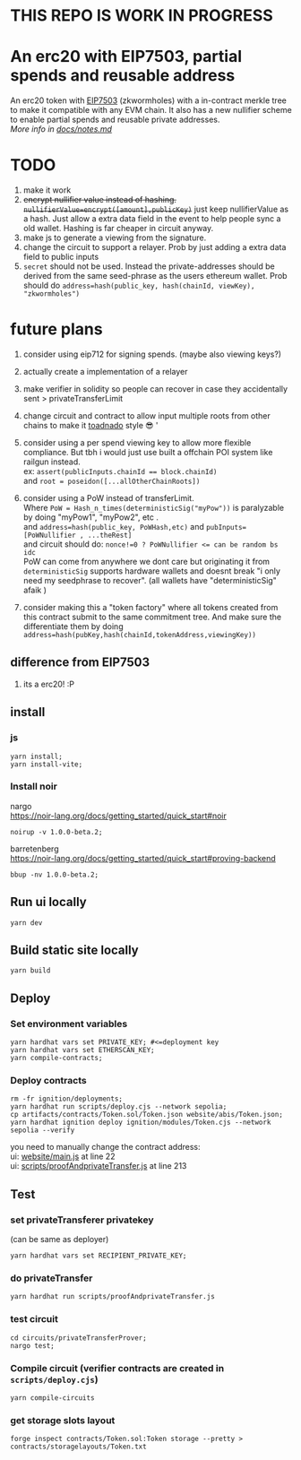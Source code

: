 # THIS REPO IS WORK IN PROGRESS

# An erc20 with EIP7503, partial spends and reusable address
An erc20 token with [EIP7503](https://eips.ethereum.org/EIPS/eip-7503) (zkwormholes) with a in-contract merkle tree to make it compatible with any EVM chain. It also has a new nullifier scheme to enable partial spends and reusable private addresses.  
*More info in [docs/notes.md](https://github.com/jimjimvalkema/scrollZkWormholes/blob/main/docs/notes.md#L1)*

<!-- **Try it out here: https://scrollzkwormholes.jimjim.dev/**  
<!-- TODO -> *Or on ipfs: https://bafybeia3aeuhou4jwtoakvds7ya5qxe5hwjqchmabvvvuwvd6thnqubgzm.ipfs.dweb.link/* -->


<!-- ![ui](./screenshots/2privates1privateTransferui.png)   -->

<!-- ### deployment on scroll sepolia
https://sepolia.scrollscan.com/address/0x6A0e54612253d97Fd2c3dbb73BDdBAFfca531A9B


## WARNING WORK IN PROGRESS
The code here in barely tested and has 3 inflation bugs.  
These are: anyone can call `setTrustedStorageRoot` and `mint`.  
Also EOA<->zkwormhole address collisions can be created.  
*More info in [docs/notes.md](https://github.com/jimjimvalkema/scrollZkWormholes/blob/main/docs/notes.md#L8)* -->

# TODO
1. make  it work
1. ~~encrypt nullifier value instead of hashing. `nullifierValue=encrypt([amount],publicKey)`~~ just keep nullifierValue as a hash. Just allow a extra data field in the event to help people sync a old wallet. Hashing is far cheaper in circuit anyway. 
1. make js to generate a viewing from the signature.
1. change the circuit to support a relayer. Prob by just adding a extra data field to public inputs
1. `secret` should not be used. Instead the private-addresses should be derived from the same seed-phrase as the users ethereum wallet. Prob should do `address=hash(public_key, hash(chainId, viewKey), "zkwormholes")`


# future plans
1. consider using eip712 for signing spends. (maybe also viewing keys?)
1. actually create a implementation of a relayer
1. make verifier in solidity so people can recover in case they accidentally sent > privateTransferLimit
1. change circuit and contract to allow input multiple roots from other chains to make it [toadnado](https://github.com/nodestarQ/toadnado) style 😎  '
1. consider using a per spend viewing key to allow more flexible compliance. But tbh i would just use built a offchain POI system like railgun instead.  
ex: `assert(publicInputs.chainId == block.chainId)`   
and `root = poseidon([...allOtherChainRoots])`  

1. consider using a PoW instead of transferLimit.  
Where `PoW = Hash_n_times(deterministicSig("myPow"))` is paralyzable by doing "myPow1", "myPow2", etc  .  
and `address=hash(public_key, PoWHash,etc)` and `pubInputs=[PoWNullifier , ...theRest]`  
and circuit should do: `nonce!=0 ? PoWNullifier <= can be random bs idc`  
PoW can come from anywhere we dont care but originating it from `deterministicSig` supports hardware wallets and doesnt break "i only need my seedphrase to recover". (all wallets have "deterministicSig" afaik )

1. consider making this a "token factory" where all tokens created from this contract submit to the same commitment tree. And make sure the differentiate them by doing `address=hash(pubKey,hash(chainId,tokenAddress,viewingKey))`


## difference from EIP7503
1. its a erc20! :P

## install
### js
```shell
yarn install;
yarn install-vite;
```
### Install noir
nargo  
https://noir-lang.org/docs/getting_started/quick_start#noir
```shell
noirup -v 1.0.0-beta.2;
```
barretenberg  
https://noir-lang.org/docs/getting_started/quick_start#proving-backend  
```shell
bbup -nv 1.0.0-beta.2;
```
<!-- ```shell
bbup -v 1.0.0-beta.1;
``` -->

## Run ui locally
```shell
yarn dev
```

## Build static site locally
```shell
yarn build
```

## Deploy
### Set environment variables
```shell
yarn hardhat vars set PRIVATE_KEY; #<=deployment key
yarn hardhat vars set ETHERSCAN_KEY;
yarn compile-contracts;
```

### Deploy contracts
<!-- TODO dont do recompile circuits in scripts/deploy.cjs  -->
```shell
rm -fr ignition/deployments;
yarn hardhat run scripts/deploy.cjs --network sepolia;
cp artifacts/contracts/Token.sol/Token.json website/abis/Token.json;
yarn hardhat ignition deploy ignition/modules/Token.cjs --network sepolia --verify 
```
you need to manually change the contract address:  
ui: [website/main.js](https://github.com/jimjimvalkema/scrollZkWormholes/blob/main/) at line 22     
ui: [scripts/proofAndprivateTransfer.js](https://github.com/jimjimvalkema/scrollZkWormholes/blob/main/scripts/proofAndprivateTransfer.js#L213) at line 213    


## Test
### set privateTransferer privatekey 
(can be same as deployer)
```shell
yarn hardhat vars set RECIPIENT_PRIVATE_KEY;
```  
  
### do privateTransfer
```shell
yarn hardhat run scripts/proofAndprivateTransfer.js 
```


### test circuit
```shell
cd circuits/privateTransferProver;
nargo test;
```

### Compile circuit (verifier contracts are created in `scripts/deploy.cjs`)
```shell
yarn compile-circuits 
```
### get storage slots layout
```shell
forge inspect contracts/Token.sol:Token storage --pretty > contracts/storagelayouts/Token.txt
```